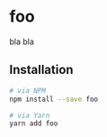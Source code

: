# foo

bla bla

<!--@installation()-->
## Installation

```sh
# via NPM
npm install --save foo

# via Yarn
yarn add foo
```
<!--/@-->
